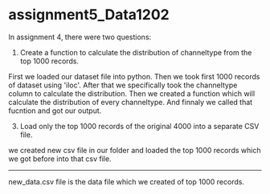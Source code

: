 # assignment5_Data1202
In assignment 4, there were two questions:
1. Create a function to calculate the distribution of channeltype from the top 1000 records.

First we loaded our dataset file into python.
Then we took first 1000 records of dataset using 'iloc'.
After that we specifically took the channeltype column to calculate the distribution.
Then we created a function which will calculate the distribution of every channeltype.
And finnaly we called that fucntion and got our output.

3. Load only the top 1000 records of the original 4000 into a separate CSV file.  

we created new csv file in our folder and loaded the top 1000 records which we got before into that csv file.

----------------------------------

new_data.csv file is the data file which we created of top 1000 records.
